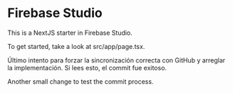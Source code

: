 # Firebase Studio

This is a NextJS starter in Firebase Studio.

To get started, take a look at src/app/page.tsx.

Último intento para forzar la sincronización correcta con GitHub y arreglar la implementación. Si lees esto, el commit fue exitoso.

Another small change to test the commit process.
